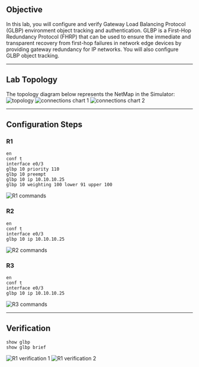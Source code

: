 ## Objective
In this lab, you will configure and verify Gateway Load Balancing Protocol (GLBP) environment object tracking and authentication. GLBP is a First-Hop Redundancy Protocol (FHRP) that can be used to ensure the immediate and transparent recovery from first-hop failures in network edge devices by providing gateway redundancy for IP networks. You will also configure GLBP object tracking.

---

## Lab Topology
The topology diagram below represents the NetMap in the Simulator:
![topology](https://github.com/nickbruggen90/Boson-Network-Labs/blob/main/Images/Screenshot%202025-05-22%20144255.png)
![connections chart 1](https://github.com/nickbruggen90/Boson-Network-Labs/blob/main/Images/Screenshot%202025-05-22%20144306.png)
![connections chart 2](https://github.com/nickbruggen90/Boson-Network-Labs/blob/main/Images/Screenshot%202025-05-22%20144314.png)

---

## Configuration Steps
### R1
```cisco
en
conf t
interface e0/3
glbp 10 priority 110
glbp 10 preempt
glbp 10 ip 10.10.10.25
glbp 10 weighting 100 lower 91 upper 100
```
![R1 commands](https://github.com/nickbruggen90/Boson-Network-Labs/blob/main/Images/Screenshot%202025-05-22%20145041.png)

### R2
```cisco
en
conf t
interface e0/3
glbp 10 ip 10.10.10.25
```
![R2 commands](https://github.com/nickbruggen90/Boson-Network-Labs/blob/main/Images/Screenshot%202025-05-22%20145052.png)

### R3
```cisco
en
conf t
interface e0/3
glbp 10 ip 10.10.10.25
```
![R3 commands](https://github.com/nickbruggen90/Boson-Network-Labs/blob/main/Images/Screenshot%202025-05-22%20145101.png)

---

## Verification
```cisco
show glbp
show glbp brief
```
![R1 verification 1](https://github.com/nickbruggen90/Boson-Network-Labs/blob/main/Images/Screenshot%202025-05-22%20145133.png)
![R1 verification 2](https://github.com/nickbruggen90/Boson-Network-Labs/blob/main/Images/Screenshot%202025-05-22%20145148.png)
